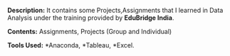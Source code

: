 **Description:**
      It contains some Projects,Assignments that I learned in Data Analysis under the training provided by **EduBridge India**.

**Contents:**
          Assignments, 
          Projects (Group and Individual)
        
**Tools Used:**
        *Anaconda, 
        *Tableau, 
        *Excel.

        
        
        
        
